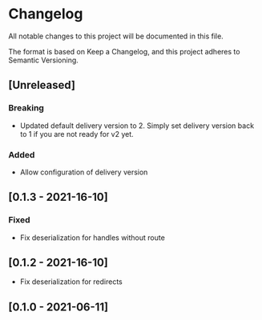 # Changelog

All notable changes to this project will be documented in this file.

The format is based on Keep a Changelog, and this project adheres to Semantic Versioning.

## [Unreleased]
### Breaking
  - Updated default delivery version to 2. Simply set delivery version back to 1 if you are not ready for v2 yet.

### Added
  - Allow configuration of delivery version

## [0.1.3 - 2021-16-10]
### Fixed
  - Fix deserialization for handles without route

## [0.1.2 - 2021-16-10]

  - Fix deserialization for redirects

## [0.1.0 - 2021-06-11]